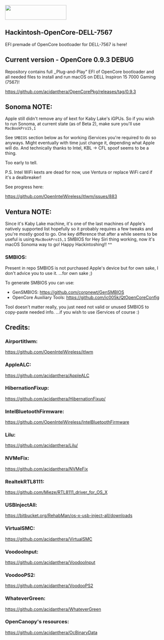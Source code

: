 <img src="https://github.com/acidanthera/OpenCorePkg/blob/master/Docs/Logos/OpenCore_with_text_Small.png" width="200" height="48"/>

## Hackintosh-OpenCore-DELL-7567
EFI premade of OpenCore bootloader for DELL-7567 is here!

## Current version - OpenCore 0.9.3 DEBUG
Repository contains full ,,Plug-and-Play" EFI of OpenCore bootloader and
all needed files to install and run macOS on DELL Inspiron 15 7000 Gaming (7567)!

https://github.com/acidanthera/OpenCorePkg/releases/tag/0.9.3

## Sonoma NOTE:

Apple still didn't remove any of kext for Kaby Lake's iGPUs.
So if you wish to run Sonoma, at current state (as of Beta 2), make sure you'll use `MacBookPro15,1`

See `SMBIOS` section below as for working iServices you're required to do so anyways.
Might eventually with time just change it, depending what Apple will do.
And technically thanks to Intel, KBL -> CFL spoof seems to be a thing.

Too early to tell.

P.S. Intel WiFi kexts are dead for now, use Ventura or replace WiFi card if it's a dealbreaker!

See progress here:

https://github.com/OpenIntelWireless/itlwm/issues/883

## Ventura NOTE:

Since it's Kaby Lake machine, it's one of the last machines of Apple's natively supported list hopefully so it probably requires
a few tweaks and you're mostly good to go.
One key difference that after a while seems to be useful is using `MacBookPro15,1` SMBIOS for Hey Siri thing working, now it's macOS Sonoma way to go!
Happy Hackintoshing!! ^^

### SMBIOS:
Present in repo SMBIOS is not purchased Apple's device but for own sake, I don't advice you to use it.
...for own sake ;)

To generate SMBIOS you can use:
* GenSMBIOS:
https://github.com/corpnewt/GenSMBIOS
* OpenCore Auxiliary Tools:
https://github.com/ic005k/QtOpenCoreConfig

Tool doesn't matter really, you just need not valid or unused SMBIOS to copy-paste needed info.
...if you wish to use iServices of course :)


## Credits:

### Airportitlwm:
https://github.com/OpenIntelWireless/itlwm
### AppleALC:
https://github.com/acidanthera/AppleALC
### HibernationFixup:
https://github.com/acidanthera/HibernationFixup/
### IntelBluetoothFirmware:
https://github.com/OpenIntelWireless/IntelBluetoothFirmware
### Lilu:
https://github.com/acidanthera/Lilu/
### NVMeFix:
https://github.com/acidanthera/NVMeFix
### RealtekRTL8111:
https://github.com/Mieze/RTL8111_driver_for_OS_X
### USBInjectAll:
https://bitbucket.org/RehabMan/os-x-usb-inject-all/downloads
### VirtualSMC:
https://github.com/acidanthera/VirtualSMC
### VoodooInput:
https://github.com/acidanthera/VoodooInput
### VoodooPS2:
https://github.com/acidanthera/VoodooPS2
### WhateverGreen:
https://github.com/acidanthera/WhateverGreen
### OpenCanopy's resources:
https://github.com/acidanthera/OcBinaryData
